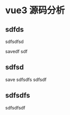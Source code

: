 # vue3 源码分析


## sdfds
sdfsdfsd


savedf
sdf 

## sdfsd 
save
sdfsdfs
sdfsdf

## sdfsdfs

sdfsdfsdf
